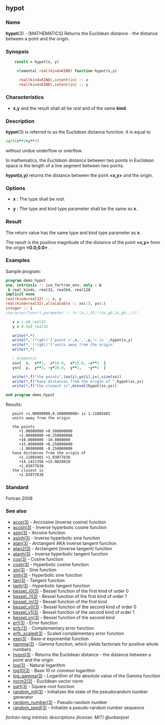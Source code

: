 ## hypot

### **Name**

**hypot**(3) - \[MATHEMATICS\] Returns the Euclidean distance - the distance between a point and the origin.

### **Synopsis**
```fortran
    result = hypot(x, y)
```
```fortran
     elemental real(kind=KIND) function hypot(x,y)

      real(kind=KIND),intent(in) :: x
      real(kind=KIND),intent(in) :: y
```
### **Characteristics**

 - **x,y** and the result shall all be _real_ and of the same **kind**.

### **Description**

**hypot**(3) is referred to as the Euclidean distance function. It is
equal to
```fortran
sqrt(x**2+y**2)
```
without undue underflow or overflow.

In mathematics, the _Euclidean distance_ between two points in Euclidean
space is the length of a line segment between two points.

**hypot(x,y)** returns the distance between the point **<x,y>** and
the origin.

### **Options**

- **x**
: The type shall be _real_.

- **y**
  : The type and kind type parameter shall be the same as **x**.

### **Result**

The return value has the same type and kind type parameter as **x**.

The result is the positive magnitude of the distance of the point
**<x,y>** from the origin **<0.0,0.0>** .

### **Examples**

Sample program:

```fortran
program demo_hypot
use, intrinsic :: iso_fortran_env, only : &
 & real_kinds, real32, real64, real128
implicit none
real(kind=real32) :: x, y
real(kind=real32),allocatable :: xs(:), ys(:)
integer :: i
character(len=*),parameter :: f='(a,/,SP,*(3x,g0,1x,g0:,/))'

   x = 1.e0_real32
   y = 0.5e0_real32

   write(*,*)
   write(*,'(*(g0))')'point <',x,',',y,'> is ',hypot(x,y)
   write(*,'(*(g0))')'units away from the origin'
   write(*,*)

   ! elemental
   xs=[  x,  x**2,  x*10.0,  x*15.0, -x**2  ]
   ys=[  y,  y**2, -y*20.0,  y**2,   -y**2  ]

   write(*,f)"the points",(xs(i),ys(i),i=1,size(xs))
   write(*,f)"have distances from the origin of ",hypot(xs,ys)
   write(*,f)"the closest is",minval(hypot(xs,ys))

end program demo_hypot
```

Results:

```text
   point <1.00000000,0.500000000> is 1.11803401
   units away from the origin

   the points
      +1.00000000 +0.500000000
      +1.00000000 +0.250000000
      +10.0000000 -10.0000000
      +15.0000000 +0.250000000
      -1.00000000 -0.250000000
   have distances from the origin of
      +1.11803401 +1.03077638
      +14.1421356 +15.0020828
      +1.03077638
   the closest is
      +1.03077638
```
### **Standard**

Fortran 2008

### **See also**

 - [acos(3)](#acos)   - Arccosine (inverse cosine) function
 - [acosh(3)](#acosh) - Inverse hyperbolic cosine function
 - [asin(3)](#asin)   - Arcsine function
 - [asinh(3)](#asinh) - Inverse hyperbolic sine function
 - [atan(3)](#atan)   - Arctangent AKA inverse tangent function
 - [atan2(3)](#atan2) - Arctangent (inverse tangent) function
 - [atanh(3)](#atanh) - Inverse hyperbolic tangent function
 - [cos(3)](#cos)     - Cosine function
 - [cosh(3)](#cosh)   - Hyperbolic cosine function
 - [sin(3)](#sin)     - Sine function
 - [sinh(3)](#sinh)   - Hyperbolic sine function
 - [tan(3)](#tan)     - Tangent function
 - [tanh(3)](#tanh)   - Hyperbolic tangent function
 - [bessel_j0(3)](#bessel_j0) -  Bessel function of the first kind of order 0
 - [bessel_j1(3)](#bessel_j1) -  Bessel function of the first kind of order 1
 - [bessel_jn(3)](#bessel_jn) -  Bessel function of the first kind
 - [bessel_y0(3)](#bessel_y0) -  Bessel function of the second kind of order 0
 - [bessel_y1(3)](#bessel_y1) -  Bessel function of the second kind of order 1
 - [bessel_yn(3)](#bessel_y2) -  Bessel function of the second kind
 - [erf(3)](#erf)     -  Error function
 - [erfc(3)](#erfc)   -  Complementary error function
 - [erfc_scaled(3)](#erfc_scaled) -  Scaled complementary error function
 - [exp(3)](#exp)     -  Base-e exponential function
 - [gamma(3)](#gamma) -  Gamma function, which yields factorials for positive whole numbers
 - [hypot(3)](#hypot) -  Returns the Euclidean distance - the distance between a point and the origin.
 - [log(3)](#log)     -  Natural logarithm
 - [log10(3)](#log10) -  Base 10 or common logarithm
 - [log_gamma(3)](#log_gamma) -  Logarithm of the absolute value of the Gamma function
 - [norm2(3)](#norm2) -  Euclidean vector norm
 - [sqrt(3)](#sqrt)   -  Square-root function
 - [random_init(3)](#random_init) - Initializes the state of the pseudorandom number generator
 - [random_number(3)](#random_number) - Pseudo-random number
 - [random_seed(3)](#random_seed) - Initialize a pseudo-random number sequence

 _fortran-lang intrinsic descriptions (license: MIT) \@urbanjost_
